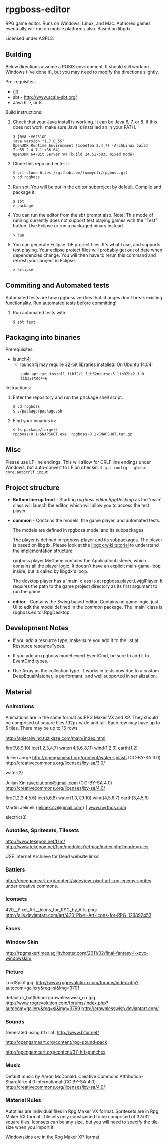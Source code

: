 rpgboss-editor
==============

RPG game editor. Runs on Windows, Linux, and Mac. Authored games eventually will run on mobile platforms also. Based on libgdx.

Licensed under AGPL3.

Building
--------

Below directions assume a POSIX environment. It should still work on Windows (I've done it), but you may need to modify the directions slightly.

Pre-requisites:

+  git
+  sbt - http://www.scala-sbt.org/
+  Java 6, 7, or 8.

Build instructions:

1. Check that your Java install is working. It can be Java 6, 7, or 8. If this does not work, make sure Java is installed an in your PATH.
    ```
    $ java -version                                                                                                                                              
    java version "1.7.0_55"
    OpenJDK Runtime Environment (IcedTea 2.4.7) (ArchLinux build 7.u55_2.4.7-1-x86_64)
    OpenJDK 64-Bit Server VM (build 24.51-b03, mixed mode)
    ```

2. Clone this repo and enter it.
    ```
    $ git clone https://github.com/tommycli/rpgboss.git
    $ cd rpgboss
    ```

3. Run sbt. You will be put in the editor subproject by default. Compile and package it.
    ```
    $ sbt
    > package
    ```

4. You can run the editor from the sbt prompt also. Note: This mode of running currently does not support test playing games with the "Test" button. Use Eclipse or run a packaged binary instead.
    ```
    > run
    ```

5. You can generate Eclipse IDE project files. It's what I use, and supports test playing. Your eclipse project files will probably get out of date when dependencies change. You will then have to rerun this command and refresh your project in Eclipse.
    ```
    > eclipse
    ```

Commiting and Automated tests
-----------------------------

Automated tests are how rpgboss verifies that changes don't break existing functionality. Run automated tests before committing! 

1. Run automated tests with:
    ```
    $ sbt test
    ```

Packaging into binaries
-----------------------

Prerequisites:

+ launch4j
  + launch4j may require 32-bit libraries installed. On Ubuntu 14.04:
    ```
    sudo apt-get install lib32z1 lib32ncurses5 lib32bz2-1.0 lib32stdc++6
    ```

Instructions:

1. Enter the repository and run the package shell script.
    ```
    $ cd rpgboss
    $ ./package/package.sh
    ```

2. Find your binaries in:
    ```
    $ ls package/target/
    rpgboss-0.1-SNAPSHOT.exe  rpgboss-0.1-SNAPSHOT.tar.gz
    ```

Misc
----

Please use LF line endings. This will allow for CRLF line endings under Windows, but auto-convert to LF on checkin.
    ```
    $ git config --global core.autocrlf input
    ```

Project structure
-----------------

+ **Bottom line up front** - Starting *rpgboss.editor.RpgDesktop* as the 'main' class will launch the editor, which will allow you to access the test player.

+ **common** - Contains the models, the game player, and automated tests. 
  
  The models are defined in rpgboss.model and its subpackages.

  The player is defined in rpgboss.player and its subpackages. The player is based on libgdx. Please look at the [libgdx wiki tutorial](https://github.com/libgdx/libgdx/wiki/A-simple-game) to understand the implementation structure.
  
  rpgboss.player.MyGame contains the ApplicationListener, which contains all the player logic. It doesn't have an explicit main-game-loop inside, but is called by libgdx's loop.
  
  The desktop player has a 'main' class is at rpgboss.player.LwjglPlayer. It requires the path to the game project directory as its first argument to run the game.

+ **editor** - Contains the Swing based editor. Contains no game logic, just UI to edit the model defined in the *common* package. The 'main' class is rpgboss.editor.RpgDesktop.

Development Notes
-----------------

+ If you add a resource type, make sure you add it to the list at Resource.resourceTypes.

+ If you add an rpgboss.model.event.EventCmd, be sure to add it to EventCmd.types.

+ Use Array as the collection type. It works in tests now due to a custom DeepEqualMatcher, is performant, and well supported in serialization.

Material
--------

### Animations

Animations are in the same format as RPG Maker VX and XP. They should be comprised of square tiles 192px wide and tall. Each row may have up to 5 tiles. There may be up to 16 rows.

http://spieralwind.tuzikaze.com/main/index.html

fire(7,8,9,10) ice(1,2,3,4,7) water(4,5,6,8,11) wind(1,2,3) earth(1,2)

Julien Jorge http://opengameart.org/content/water-splash (CC-BY-SA 3.0) http://creativecommons.org/licenses/by-sa/3.0/

water(2)

Julian Xin raveolutionx@gmail.com (CC-BY-SA 4.0)  http://creativecommons.org/licenses/by-sa/4.0/

fire(1,2,3,4,5.6) ice(5,6,8) water(1,3,7,9,10) wind(4,5,6,7) earth(3,4,5,6)

Martin Jelinek (jelinek.cz@gmail.com) | www.nyrthos.com

electric(3)

### Autotiles, Spritesets, Tilesets

http://www.tekepon.net/fsm/
http://www.tekepon.net/fsm/modules/refmap/index.php?mode=rules

USE Internet Archieve for Dead website links!

### Battlers

http://opengameart.org/content/sideview-pixel-art-rpg-enemy-sprites under creative commons.

### Iconsets

420__Pixel_Art__Icons_for_RPG_by_Ails.png:
http://ails.deviantart.com/art/420-Pixel-Art-Icons-for-RPG-129892453

### Faces

### Window Skin

http://rpgmakertimes.agilityhoster.com/2011/02/final-fantasy-i-xpvx-windowskin/

### Picture

LordSpirit.jpg:
http://www.rpgrevolution.com/forums/index.php?autocom=gallery&req=si&img=3701

defaultrc_battleback/crownlesswish_rrr.jpg
http://www.rpgrevolution.com/forums/index.php?autocom=gallery&req=si&img=3769
http://crownlesswish.deviantart.com/

### Sounds

Generated using bfxr at:
http://www.bfxr.net/

http://opengameart.org/content/rpg-sound-pack

http://opengameart.org/content/37-hitspunches

### Music

Default music by Aaron McDonald. Creative Commons Attribution-ShareAlike 4.0 International (CC BY-SA 4.0). http://creativecommons.org/licenses/by-sa/4.0/

### Material Rules

Autotiles are individual files in Rpg Maker VX format.
Spritesets are in Rpg Maker VX format.
Tilesets only constrained to be comprised of 32x32 square tiles.
Iconsets can be any size, but you will need to specify the tile-size when you import it.

Windowskins are in the Rpg Maker XP format.

